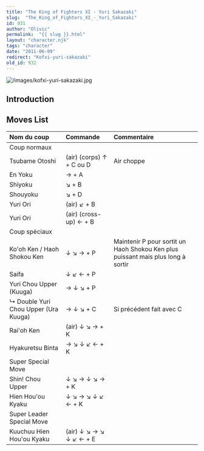 ```yaml
---
title: "The King of Fighters XI - Yuri Sakazaki"
slug:  "The_King_of_Fighters_XI_-_Yuri_Sakazaki"
id: 931
author: "Olivic"
permalink:  "{{ slug }}.html"
layout: "character.njk"
tags: "character"
date: "2011-06-09"
redirect: "Kofxi-yuri-sakazaki"
old_id: 932
---
```


![](/images/kofxi-yuri-sakazaki.jpg "/images/kofxi-yuri-sakazaki.jpg")

## Introduction

## Moves List

| Nom du coup                          | Commande                 | Commentaire                                                                      |
|:-------------------------------------|:-------------------------|:---------------------------------------------------------------------------------|
| Coup normaux                         |                          |                                                                                  |
| Tsubame Otoshi                       | (air) (corps) ↑ + C ou D | Air choppe                                                                       |
| En Yoku                              | → + A                    |                                                                                  |
| Shiyoku                              | ↘ + B                    |                                                                                  |
| Shouyoku                             | ↘ + D                    |                                                                                  |
| Yuri Ori                             | (air) ↙ + B              |                                                                                  |
| Yuri Ori                             | (air) (cross-up) ← + B   |                                                                                  |
| Coup spéciaux                        |                          |                                                                                  |
| Ko'oh Ken / Haoh Shokou Ken          | ↓ ↘ → + P                | Maintenir P pour sortit un Haoh Shokou Ken plus puissant mais plus long à sortir |
| Saifa                                | ↓ ↙ ← + P                |                                                                                  |
| Yuri Chou Upper (Kuuga)              | → ↓ ↘ + P                |                                                                                  |
| ↳ Double Yuri Chou Upper (Ura Kuuga) | → ↓ ↘ + C                | Si précédent fait avec C                                                         |
| Rai'oh Ken                           | (air) ↓ ↘ → + K          |                                                                                  |
| Hyakuretsu Binta                     | → ↘ ↓ ↙ ← + K            |                                                                                  |
| Super Special Move                   |                          |                                                                                  |
| Shin! Chou Upper                     | ↓ ↘ → ↓ ↘ → + K          |                                                                                  |
| Hien Hou'ou Kyaku                    | ↓ ↘ → ↘ ↓ ↙ ← + K        |                                                                                  |
| Super Leader Special Move            |                          |                                                                                  |
| Kuuchuu Hien Hou'ou Kyaku            | (air) ↓ ↘ → ↘ ↓ ↙ ← + E  |                                                                                  |
